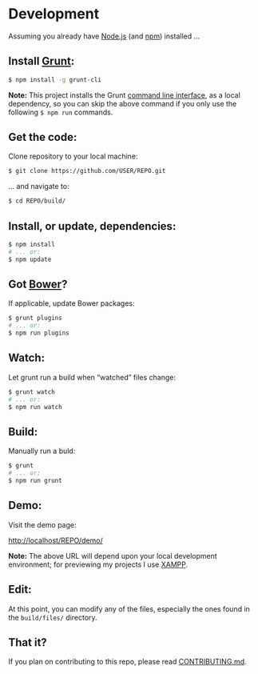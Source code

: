 # Development

Assuming you already have [Node.js](http://nodejs.org/) (and [npm](https://www.npmjs.org/)) installed …

## Install [Grunt](http://gruntjs.com/):

```bash
$ npm install -g grunt-cli
```

**Note:** This project installs the Grunt [command line interface](https://github.com/gruntjs/grunt-cli), as a local dependency, so you can skip the above command if you only use the following `$ npm run` commands.

## Get the code:

Clone repository to your local machine:

```bash
$ git clone https://github.com/USER/REPO.git
```

... and navigate to:

```bash
$ cd REPO/build/
```

## Install, or update, dependencies:

```bash
$ npm install
# ... or:
$ npm update
```

## Got [Bower](http://bower.io/)?

If applicable, update Bower packages:

```bash
$ grunt plugins
# ... or:
$ npm run plugins
```

## Watch:

Let grunt run a build when “watched” files change:

```bash
$ grunt watch
# ... or:
$ npm run watch
```

## Build:

Manually run a buld:

```bash
$ grunt
# ... or:
$ npm run grunt
```

## Demo:

Visit the demo page:

<http://localhost/REPO/demo/>

**Note:** The above URL will depend upon your local development environment; for previewing my projects I use [XAMPP](http://www.apachefriends.org/index.html).

## Edit:

At this point, you can modify any of the files, especially the ones found in the `build/files/` directory.

## That it?

If you plan on contributing to this repo, please read [CONTRIBUTING.md](CONTRIBUTING.md).

